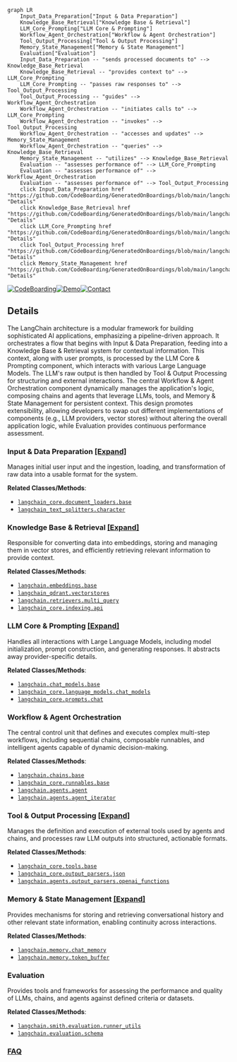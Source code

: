 ```mermaid
graph LR
    Input_Data_Preparation["Input & Data Preparation"]
    Knowledge_Base_Retrieval["Knowledge Base & Retrieval"]
    LLM_Core_Prompting["LLM Core & Prompting"]
    Workflow_Agent_Orchestration["Workflow & Agent Orchestration"]
    Tool_Output_Processing["Tool & Output Processing"]
    Memory_State_Management["Memory & State Management"]
    Evaluation["Evaluation"]
    Input_Data_Preparation -- "sends processed documents to" --> Knowledge_Base_Retrieval
    Knowledge_Base_Retrieval -- "provides context to" --> LLM_Core_Prompting
    LLM_Core_Prompting -- "passes raw responses to" --> Tool_Output_Processing
    Tool_Output_Processing -- "guides" --> Workflow_Agent_Orchestration
    Workflow_Agent_Orchestration -- "initiates calls to" --> LLM_Core_Prompting
    Workflow_Agent_Orchestration -- "invokes" --> Tool_Output_Processing
    Workflow_Agent_Orchestration -- "accesses and updates" --> Memory_State_Management
    Workflow_Agent_Orchestration -- "queries" --> Knowledge_Base_Retrieval
    Memory_State_Management -- "utilizes" --> Knowledge_Base_Retrieval
    Evaluation -- "assesses performance of" --> LLM_Core_Prompting
    Evaluation -- "assesses performance of" --> Workflow_Agent_Orchestration
    Evaluation -- "assesses performance of" --> Tool_Output_Processing
    click Input_Data_Preparation href "https://github.com/CodeBoarding/GeneratedOnBoardings/blob/main/langchain/Input_Data_Preparation.md" "Details"
    click Knowledge_Base_Retrieval href "https://github.com/CodeBoarding/GeneratedOnBoardings/blob/main/langchain/Knowledge_Base_Retrieval.md" "Details"
    click LLM_Core_Prompting href "https://github.com/CodeBoarding/GeneratedOnBoardings/blob/main/langchain/LLM_Core_Prompting.md" "Details"
    click Tool_Output_Processing href "https://github.com/CodeBoarding/GeneratedOnBoardings/blob/main/langchain/Tool_Output_Processing.md" "Details"
    click Memory_State_Management href "https://github.com/CodeBoarding/GeneratedOnBoardings/blob/main/langchain/Memory_State_Management.md" "Details"
```

[![CodeBoarding](https://img.shields.io/badge/Generated%20by-CodeBoarding-9cf?style=flat-square)](https://github.com/CodeBoarding/CodeBoarding)[![Demo](https://img.shields.io/badge/Try%20our-Demo-blue?style=flat-square)](https://www.codeboarding.org/demo)[![Contact](https://img.shields.io/badge/Contact%20us%20-%20contact@codeboarding.org-lightgrey?style=flat-square)](mailto:contact@codeboarding.org)

## Details

The LangChain architecture is a modular framework for building sophisticated AI applications, emphasizing a pipeline-driven approach. It orchestrates a flow that begins with Input & Data Preparation, feeding into a Knowledge Base & Retrieval system for contextual information. This context, along with user prompts, is processed by the LLM Core & Prompting component, which interacts with various Large Language Models. The LLM's raw output is then handled by Tool & Output Processing for structuring and external interactions. The central Workflow & Agent Orchestration component dynamically manages the application's logic, composing chains and agents that leverage LLMs, tools, and Memory & State Management for persistent context. This design promotes extensibility, allowing developers to swap out different implementations of components (e.g., LLM providers, vector stores) without altering the overall application logic, while Evaluation provides continuous performance assessment.

### Input & Data Preparation [[Expand]](./Input_Data_Preparation.md)
Manages initial user input and the ingestion, loading, and transformation of raw data into a usable format for the system.


**Related Classes/Methods**:

- <a href="https://github.com/langchain-ai/langchain/blob/master/libs/core/langchain_core/document_loaders/base.py" target="_blank" rel="noopener noreferrer">`langchain_core.document_loaders.base`</a>
- <a href="https://github.com/langchain-ai/langchain/blob/master/libs/text-splitters/langchain_text_splitters/character.py" target="_blank" rel="noopener noreferrer">`langchain_text_splitters.character`</a>


### Knowledge Base & Retrieval [[Expand]](./Knowledge_Base_Retrieval.md)
Responsible for converting data into embeddings, storing and managing them in vector stores, and efficiently retrieving relevant information to provide context.


**Related Classes/Methods**:

- <a href="https://github.com/langchain-ai/langchain/blob/master/libs/langchain_v1/langchain/embeddings/base.py" target="_blank" rel="noopener noreferrer">`langchain.embeddings.base`</a>
- <a href="https://github.com/langchain-ai/langchain/blob/master/libs/partners/qdrant/langchain_qdrant/vectorstores.py" target="_blank" rel="noopener noreferrer">`langchain_qdrant.vectorstores`</a>
- <a href="https://github.com/langchain-ai/langchain/blob/master/libs/langchain/langchain/retrievers/multi_query.py" target="_blank" rel="noopener noreferrer">`langchain.retrievers.multi_query`</a>
- <a href="https://github.com/langchain-ai/langchain/blob/master/libs/core/langchain_core/indexing/api.py" target="_blank" rel="noopener noreferrer">`langchain_core.indexing.api`</a>


### LLM Core & Prompting [[Expand]](./LLM_Core_Prompting.md)
Handles all interactions with Large Language Models, including model initialization, prompt construction, and generating responses. It abstracts away provider-specific details.


**Related Classes/Methods**:

- <a href="https://github.com/langchain-ai/langchain/blob/master/libs/langchain_v1/langchain/chat_models/base.py" target="_blank" rel="noopener noreferrer">`langchain.chat_models.base`</a>
- <a href="https://github.com/langchain-ai/langchain/blob/master/libs/core/langchain_core/language_models/chat_models.py" target="_blank" rel="noopener noreferrer">`langchain_core.language_models.chat_models`</a>
- <a href="https://github.com/langchain-ai/langchain/blob/master/libs/core/langchain_core/prompts/chat.py" target="_blank" rel="noopener noreferrer">`langchain_core.prompts.chat`</a>


### Workflow & Agent Orchestration
The central control unit that defines and executes complex multi-step workflows, including sequential chains, composable runnables, and intelligent agents capable of dynamic decision-making.


**Related Classes/Methods**:

- <a href="https://github.com/langchain-ai/langchain/blob/master/libs/langchain/langchain/chains/base.py" target="_blank" rel="noopener noreferrer">`langchain.chains.base`</a>
- <a href="https://github.com/langchain-ai/langchain/blob/master/libs/core/langchain_core/runnables/base.py" target="_blank" rel="noopener noreferrer">`langchain_core.runnables.base`</a>
- <a href="https://github.com/langchain-ai/langchain/blob/master/libs/langchain/langchain/agents/agent.py" target="_blank" rel="noopener noreferrer">`langchain.agents.agent`</a>
- <a href="https://github.com/langchain-ai/langchain/blob/master/libs/langchain/langchain/agents/agent_iterator.py" target="_blank" rel="noopener noreferrer">`langchain.agents.agent_iterator`</a>


### Tool & Output Processing [[Expand]](./Tool_Output_Processing.md)
Manages the definition and execution of external tools used by agents and chains, and processes raw LLM outputs into structured, actionable formats.


**Related Classes/Methods**:

- <a href="https://github.com/langchain-ai/langchain/blob/master/libs/core/langchain_core/tools/base.py" target="_blank" rel="noopener noreferrer">`langchain_core.tools.base`</a>
- <a href="https://github.com/langchain-ai/langchain/blob/master/libs/core/langchain_core/output_parsers/json.py" target="_blank" rel="noopener noreferrer">`langchain_core.output_parsers.json`</a>
- <a href="https://github.com/langchain-ai/langchain/blob/master/libs/langchain/langchain/agents/output_parsers/openai_functions.py" target="_blank" rel="noopener noreferrer">`langchain.agents.output_parsers.openai_functions`</a>


### Memory & State Management [[Expand]](./Memory_State_Management.md)
Provides mechanisms for storing and retrieving conversational history and other relevant state information, enabling continuity across interactions.


**Related Classes/Methods**:

- <a href="https://github.com/langchain-ai/langchain/blob/master/libs/langchain/langchain/memory/chat_memory.py" target="_blank" rel="noopener noreferrer">`langchain.memory.chat_memory`</a>
- <a href="https://github.com/langchain-ai/langchain/blob/master/libs/langchain/langchain/memory/token_buffer.py" target="_blank" rel="noopener noreferrer">`langchain.memory.token_buffer`</a>


### Evaluation
Provides tools and frameworks for assessing the performance and quality of LLMs, chains, and agents against defined criteria or datasets.


**Related Classes/Methods**:

- <a href="https://github.com/langchain-ai/langchain/blob/master/libs/langchain/langchain/smith/evaluation/runner_utils.py" target="_blank" rel="noopener noreferrer">`langchain.smith.evaluation.runner_utils`</a>
- <a href="https://github.com/langchain-ai/langchain/blob/master/libs/langchain/langchain/evaluation/schema.py" target="_blank" rel="noopener noreferrer">`langchain.evaluation.schema`</a>




### [FAQ](https://github.com/CodeBoarding/GeneratedOnBoardings/tree/main?tab=readme-ov-file#faq)